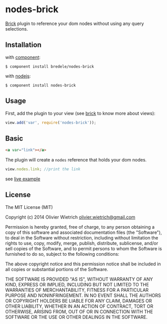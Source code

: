 # nodes-brick

  [Brick](https://github.com/bredele/brick) plugin to reference your dom nodes without using any query selections.

## Installation

with [component](http://github.com/component/component):

    $ component install bredele/nodes-brick

with [nodejs](http://nodejs.org):

    $ component install nodes-brick

## Usage

First, add the plugin to your view (see [brick](https://github.com/bredele/brick) to know more about views):

```js
view.add('var', require('nodes-brick'));
```

## Basic

```html
<a var="link"></a>
```

The plugin will create a `nodes` reference that holds your dom nodes.

```js
view.nodes.link; //print the link
```

see [live example](https://github.com/bredele/nodes-brick/tree/master/example)

## License

  The MIT License (MIT)

  Copyright (c) 2014 Olivier Wietrich <olivier.wietrich@gmail.com>

  Permission is hereby granted, free of charge, to any person obtaining a copy
  of this software and associated documentation files (the "Software"), to deal
  in the Software without restriction, including without limitation the rights
  to use, copy, modify, merge, publish, distribute, sublicense, and/or sell
  copies of the Software, and to permit persons to whom the Software is
  furnished to do so, subject to the following conditions:

  The above copyright notice and this permission notice shall be included in
  all copies or substantial portions of the Software.

  THE SOFTWARE IS PROVIDED "AS IS", WITHOUT WARRANTY OF ANY KIND, EXPRESS OR
  IMPLIED, INCLUDING BUT NOT LIMITED TO THE WARRANTIES OF MERCHANTABILITY,
  FITNESS FOR A PARTICULAR PURPOSE AND NONINFRINGEMENT. IN NO EVENT SHALL THE
  AUTHORS OR COPYRIGHT HOLDERS BE LIABLE FOR ANY CLAIM, DAMAGES OR OTHER
  LIABILITY, WHETHER IN AN ACTION OF CONTRACT, TORT OR OTHERWISE, ARISING FROM,
  OUT OF OR IN CONNECTION WITH THE SOFTWARE OR THE USE OR OTHER DEALINGS IN
  THE SOFTWARE.